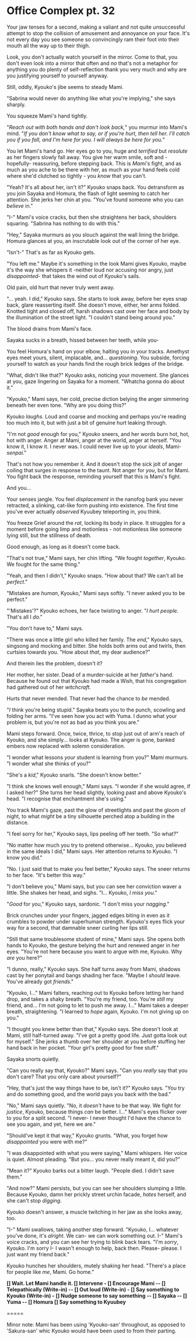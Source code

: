 # Office Complex pt. 32

Your jaw tenses for a second, making a valiant and not quite *un*successful attempt to stop the collision of amusement and annoyance on your face. It's not every day you see someone so convincingly ram their foot into their mouth all the way up to their thigh.

Look, you don't actually watch yourself in the mirror. Come to that, you don't even look into a mirror that often and *no* that's not a metaphor for anything you do plenty of self-reflection thank you very much and why are you justifying yourself to yourself anyway.

Still, oddly, Kyouko's jibe seems to steady Mami.

"Sabrina would never do anything like what you're implying," she says sharply.

You squeeze Mami's hand tightly.

"*Reach out with both hands and don't look back,*" you murmur into Mami's mind. "*If you don't know what to say, or if you're hurt, then *tell* her. I'll catch you if you fall, and I'm here for you. I will *always* be here for you.*"

You let Mami's hand go. Her eyes go to you, huge and *terrified* but *resolute* as her fingers slowly fall away. You give her warm smile, soft and -hopefully- reassuring, before stepping back. This is *Mami's* fight, and as much as you ache to be there with her, as much as your hand feels cold where she'd clutched so tightly - you *know* that you can't.

"Yeah? It's all about her, isn't it?" Kyouko snaps back. You detransform as you join Sayaka and Homura, the flash of light seeming to catch her attention. She jerks her chin at you. "You've found someone who you can *believe* in."

"I-" Mami's voice cracks, but then she straightens her back, shoulders squaring. "Sabrina has nothing to do with this."

"Hey," Sayaka murmurs as you slouch against the wall lining the bridge. Homura glances at you, an inscrutable look out of the corner of her eye.

"Isn't-" That's as far as Kyouko gets.

"You left me." Maybe it's something in the look Mami gives Kyouko, maybe it's the way she whispers it -neither loud nor accusing nor angry, just *disappointed*- that takes the wind out of Kyouko's sails.

Old pain, old hurt that never truly went away.

"... yeah. I did," Kyouko says. She starts to look away, before her eyes snap back, glare reasserting itself. She doesn't move, either, her arms folded. Knotted tight and closed off, harsh shadows cast over her face and body by the illumination of the street light. "I couldn't stand being around you."

The blood drains from Mami's face.

Sayaka sucks in a breath, hissed between her teeth, while you-

You feel Homura's hand on your elbow, halting you in your tracks. Amethyst eyes meet yours, silent, implacable, and... *questioning*. You subside, forcing yourself to watch as your hands find the rough brick ledges of the bridge.

"What, didn't like that?" Kyouko asks, noticing your movement. She glances at you, gaze lingering on Sayaka for a moment. "Whatcha gonna do about it."

"Kyouko," Mami says, her cold, precise diction belying the anger simmering beneath her even tone. "Why are you doing this?"

Kyouko *laughs*. Loud and coarse and mocking and perhaps you're reading too much into it, but with just a bit of genuine hurt leaking through.

"I'm not *good* enough for you," Kyouko sneers, and her words burn hot, hot, hot with anger. Anger at Mami, anger at the world, anger at herself. "You know it, I know it. I never was. I could never live up to your *ideals*, Mami-*senpai*."

That's not how you remember it. And it doesn't stop the sick jolt of anger coiling that surges in response to the taunt. Not anger for *you*, but for Mami. You fight back the response, reminding yourself that this is Mami's fight.

And you...

Your senses jangle. You feel *displacement* in the nanofog bank you never retracted, a slinking, cat-like form pushing into existence. The first time you've ever actually *observed* Kyuubey teleporting in, you think.

You freeze Grief around the *rat*, locking its body in place. It struggles for a moment before going limp and motionless - not motionless like someone lying still, but the stillness of death.

Good enough, as long as it doesn't come back.

"That's not true," Mami says, her chin lifting. "We fought *together*, Kyouko. We fought for the same thing."

"Yeah, and then I didn't," Kyouko snaps. "How about that? We can't all be *perfect*."

"Mistakes are *human*, Kyouko," Mami says softly. "I never asked you to be perfect."

"'Mistakes'?" Kyouko echoes, her face twisting to anger. "*I hurt people.* That's all I *do*."

"You don't have to," Mami says.

"There was once a little girl who killed her family. The *end*," Kyouko says, singsong and mocking and bitter. She holds both arms out and twirls, then curtsies towards you. "How about *that*, my dear audience?"

And therein lies the problem, doesn't it?

Her mother, her sister. Dead of a murder-suicide at her *father*'s hand. Because he found out that Kyouko had made a Wish, that his congregation had gathered out of her *witchcraft*.

Hurts that never mended. That never had the chance to *be* mended.

"*I* think you're being stupid." Sayaka beats you to the punch, scowling and folding her arms. "I've seen how you act with Yuma. I dunno what your problem is, but you're not as bad as you think you are."

Mami steps forward. Once, twice, thrice, to stop just out of arm's reach of Kyouko, and she simply... looks at Kyouko. The anger is gone, banked embers now replaced with solemn consideration.

"I wonder what lessons *your* student is learning from you?" Mami murmurs. "I wonder what she thinks of you?"

"She's a *kid*," Kyouko snarls. "She doesn't know better."

"I think she knows well enough," Mami says. "I wonder if she would agree, if I asked her?" She turns her head slightly, looking past and above Kyouko's head. "I recognise that enchantment she's using."

You track Mami's gaze, past the glow of streetlights and past the gloom of night, to what *might* be a tiny silhouette perched atop a building in the distance.

"I feel sorry for her," Kyouko says, lips peeling off her teeth. "So what?"

"No matter how much you try to pretend otherwise... Kyouko, you believed in the same ideals I did," Mami says. Her attention returns to Kyouko. "I know you did."

"No. I just said that to make you feel better," Kyouko says. The sneer returns to her face. "It's better this way."

"I don't believe you," Mami says, but you can see her conviction waver a little. She shakes her head, and sighs. "I... Kyouko, *I miss you*."

"*Good* for you," Kyouko says, sardonic. "I don't miss your *nagging*."

Brick crunches under your fingers, jagged edges biting in even as it crumbles to powder under superhuman strength. Kyouko's eyes flick your way for a second, that damnable sneer curling her lips still.

"Still that same troublesome student of mine," Mami says. She opens both hands to Kyouko, the gesture belying the hurt and renewed anger in her eyes. "You're not here because you want to argue with me, Kyouko. Why *are* you here?"

"I dunno, really," Kyouko says. She half turns away from Mami, shadows cast by her ponytail and bangs shading her face. "Maybe I *should* leave. You've already got *friends*."

"Kyouko, I..." Mami falters, reaching out to Kyouko before letting her hand drop, and takes a shaky breath. "You're my friend, too. You're *still* my friend, and... I'm not going to let to push me away. I..." Mami takes a deeper breath, straightening. "I learned to *hope* again, Kyouko. I'm not giving up on you."

"I thought you knew better than that," Kyouko says. She doesn't look at Mami, still half-turned away. "I've got a pretty good life. Just gotta look out for myself." She jerks a thumb over her shoulder at you before stuffing her hand back in her pocket. "Your girl's pretty good for free stuff."

Sayaka snorts quietly.

"Can you really say that, Kyouko?" Mami says. "Can you *really* say that you don't care? That you only care about yourself?"

"Hey, that's just the way things have to be, isn't it?" Kyouko says. "You try and do something good, and the world pays you back with the bad."

"No," Mami says quietly. "No, it *doesn't* have to be that way. We fight for *justice*, Kyouko, because things *can* be better. I..." Mami's eyes flicker over to you for a split second. "I never- I never thought I'd have the chance to see you again, and yet, here we are."

"Should've kept it that way," Kyouko grunts. "What, you forget how *disappointed* you were with me?"

"I was disappointed with what you were saying," Mami whispers. Her voice is quiet. Almost pleading. "But you... you never really meant it, did you?"

"Mean it?" Kyouko barks out a bitter laugh. "People died. I didn't save them."

"And now?" Mami persists, but you can see her shoulders slumping a little. Because Kyouko, damn her prickly street urchin facade, *hates* herself, and she can't stop *digging*.

Kyouko doesn't answer, a muscle twitching in her jaw as she looks away, too.

"I-" Mami swallows, taking another step forward. "Kyouko, I... whatever you've done, it's *alright*. We can- we can work something out. I-" Mami's voice cracks, and you can see her trying to blink back tears. "I'm *sorry*, Kyouko. I'm sorry I- I wasn't enough to help, back then. Please- please. I just want my friend back."

Kyouko hunches her shoulders, mutely shaking her head. "There's a place for people like *me*, Mami. Go home."

**\[] Wait. Let Mami handle it.
\[] Intervene
\- \[] Encourage Mami
\-- \[] Telepathically (Write-in)
\-- \[] Out loud (Write-in)
\- \[] Say something to Kyouko (Write-in)
\- \[] Nudge someone to say something
\-- \[] Sayaka
\-- \[] Yuma
\-- \[] Homura
\[] Say something to Kyuubey**

\=====​

Minor note: Mami has been using 'Kyouko-san' throughout, as opposed to 'Sakura-san' whic Kyouko would have been used to from their parting.
